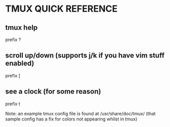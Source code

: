 # TMUX QUICK REFERENCE

## tmux help
prefix ?

## scroll up/down (supports j/k if you have vim stuff enabled)
prefix [

## see a clock (for some reason)
prefix t

Note: an example tmux config file is found at /usr/share/doc/tmux/
(that sample config has a fix for colors not appearing whilst in tmux)
